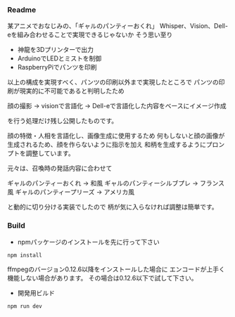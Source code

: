 ### Readme

某アニメでおなじみの、「ギャルのパンティーおくれ」
Whisper、Vision、Dell-eを組み合わせることで実現できるじゃないか
そう思い至り
* 神龍を3Dプリンターで出力
* ArduinoでLEDとミストを制御
* RaspberryPiでパンツを印刷

以上の構成を実現すべく、パンツの印刷以外まで実現したところで
パンツの印刷が現実的に不可能であると判明したため

顔の撮影 → visionで言語化 → Dell-eで言語化した内容をベースにイメージ作成

を行う処理だけ残し公開したものです。


顔の特徴・人相を言語化し、画像生成に使用するため
何もしないと顔の画像が生成されるため、顔を作らないように指示を加え
和柄を生成するようにプロンプトを調整しています。

元々は、召喚時の発話内容に合わせて

ギャルのパンティーおくれ   →   和風
ギャルのパンティーシルブプレ  →  フランス風
ギャルのパンティープリーズ  →  アメリカ風

と動的に切り分ける実装でしたので
柄が気に入らなければ調整は簡単です。

### Build

* npmパッケージのインストールを先に行って下さい
```javascript
npm install
```

ffmpegのバージョン0.12.6以降をインストールした場合に
エンコードが上手く機能しない場合があります。
その場合は0.12.6以下で試して下さい。


* 開発用ビルド
```javascript
npm run dev
```

